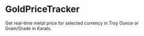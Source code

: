 # GoldPriceTracker
Get real-time metal price for selected currency in Troy Ounce or Gram/Grade in Karats.

